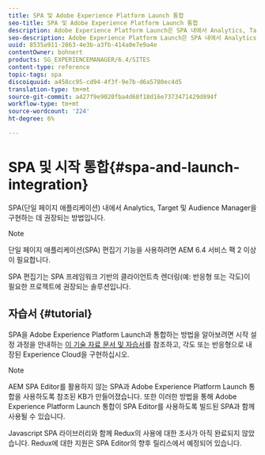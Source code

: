 ```yaml
---
title: SPA 및 Adobe Experience Platform Launch 통합
seo-title: SPA 및 Adobe Experience Platform Launch 통합
description: Adobe Experience Platform Launch은 SPA 내에서 Analytics, Target 및 Audience Manager을 구현하는 데 권장되는 방법입니다.
seo-description: Adobe Experience Platform Launch은 SPA 내에서 Analytics, Target 및 Audience Manager을 구현하는 데 권장되는 방법입니다.
uuid: 8535a911-2863-4e3b-a3fb-414a0e7e9a4e
contentOwner: bohnert
products: SG_EXPERIENCEMANAGER/6.4/SITES
content-type: reference
topic-tags: spa
discoiquuid: a458cc95-cd94-4f3f-9e7b-d6a5780ec4d5
translation-type: tm+mt
source-git-commit: a427f9e9020fba4d68f18d16e7373471429d894f
workflow-type: tm+mt
source-wordcount: '224'
ht-degree: 6%

---
```



# SPA 및 시작 통합{#spa-and-launch-integration}

SPA(단일 페이지 애플리케이션) 내에서 Analytics, Target 및 Audience Manager을 구현하는 데 권장되는 방법입니다.

>[!NOTE]
>
>단일 페이지 애플리케이션(SPA) 편집기 기능을 사용하려면 AEM 6.4 서비스 팩 2 이상이 필요합니다.
>
>SPA 편집기는 SPA 프레임워크 기반의 클라이언트측 렌더링(예: 반응형 또는 각도)이 필요한 프로젝트에 권장되는 솔루션입니다.

## 자습서 {#tutorial}

SPA을 Adobe Experience Platform Launch과 통합하는 방법을 알아보려면 시작 설정 과정을 안내하는 [이 기술 자료 문서 및 자습서](https://helpx.adobe.com/experience-manager/kt/integration/using/launch-reference-architecture-SPA-tutorial-implement.html)를 참조하고, 각도 또는 반응형으로 내장된 Experience Cloud을 구현하십시오.

>[!NOTE]
>
>AEM SPA Editor를 활용하지 않는 SPA과 Adobe Experience Platform Launch 통합을 사용하도록 참조된 KB가 만들어졌습니다. 또한 이러한 방법을 통해 Adobe Experience Platform Launch 통합이 SPA Editor를 사용하도록 빌드된 SPA과 함께 사용될 수 있습니다.
>
>Javascript SPA 라이브러리와 함께 Redux의 사용에 대한 조사가 아직 완료되지 않았습니다. Redux에 대한 지원은 SPA Editor의 향후 릴리스에서 예정되어 있습니다.
